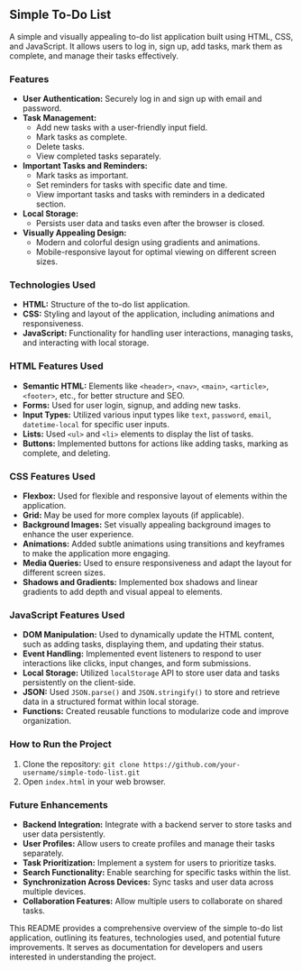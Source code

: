 ## Simple To-Do List

A simple and visually appealing to-do list application built using HTML, CSS, and JavaScript. It allows users to log in, sign up, add tasks, mark them as complete, and manage their tasks effectively.

### Features

- **User Authentication:** Securely log in and sign up with email and password.
- **Task Management:**
    - Add new tasks with a user-friendly input field.
    - Mark tasks as complete.
    - Delete tasks.
    - View completed tasks separately.
- **Important Tasks and Reminders:**
    - Mark tasks as important.
    - Set reminders for tasks with specific date and time.
    - View important tasks and tasks with reminders in a dedicated section.
- **Local Storage:** 
    - Persists user data and tasks even after the browser is closed.
- **Visually Appealing Design:** 
    - Modern and colorful design using gradients and animations.
    - Mobile-responsive layout for optimal viewing on different screen sizes.

### Technologies Used

- **HTML:**  Structure of the to-do list application.
- **CSS:**  Styling and layout of the application, including animations and responsiveness.
- **JavaScript:**  Functionality for handling user interactions, managing tasks, and interacting with local storage.

### HTML Features Used

- **Semantic HTML:**  Elements like `<header>`, `<nav>`, `<main>`, `<article>`, `<footer>`, etc., for better structure and SEO.
- **Forms:**  Used for user login, signup, and adding new tasks.
- **Input Types:**  Utilized various input types like `text`, `password`, `email`, `datetime-local` for specific user inputs.
- **Lists:**  Used `<ul>` and `<li>` elements to display the list of tasks.
- **Buttons:**  Implemented buttons for actions like adding tasks, marking as complete, and deleting.

### CSS Features Used

- **Flexbox:**  Used for flexible and responsive layout of elements within the application.
- **Grid:**  May be used for more complex layouts (if applicable).
- **Background Images:**  Set visually appealing background images to enhance the user experience.
- **Animations:**  Added subtle animations using transitions and keyframes to make the application more engaging.
- **Media Queries:**  Used to ensure responsiveness and adapt the layout for different screen sizes.
- **Shadows and Gradients:**  Implemented box shadows and linear gradients to add depth and visual appeal to elements.

### JavaScript Features Used

- **DOM Manipulation:**  Used to dynamically update the HTML content, such as adding tasks, displaying them, and updating their status.
- **Event Handling:**  Implemented event listeners to respond to user interactions like clicks, input changes, and form submissions.
- **Local Storage:**  Utilized `localStorage` API to store user data and tasks persistently on the client-side.
- **JSON:** Used `JSON.parse()` and `JSON.stringify()` to store and retrieve data in a structured format within local storage.
- **Functions:**  Created reusable functions to modularize code and improve organization.

### How to Run the Project

1. Clone the repository: `git clone https://github.com/your-username/simple-todo-list.git`
2. Open `index.html` in your web browser.

### Future Enhancements

- **Backend Integration:**  Integrate with a backend server to store tasks and user data persistently.
- **User Profiles:** Allow users to create profiles and manage their tasks separately.
- **Task Prioritization:** Implement a system for users to prioritize tasks.
- **Search Functionality:**  Enable searching for specific tasks within the list.
- **Synchronization Across Devices:**  Sync tasks and user data across multiple devices.
- **Collaboration Features:** Allow multiple users to collaborate on shared tasks.

This README provides a comprehensive overview of the simple to-do list application, outlining its features, technologies used, and potential future improvements. It serves as documentation for developers and users interested in understanding the project.
